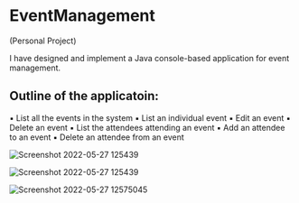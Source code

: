 # EventManagement
(Personal Project)


I have designed  and  implement  a  Java  console-based  application  for  event  management.


Outline of the applicatoin:
-------------------------------
▪ List all the events in the system 
▪ List an individual event 
▪ Edit an event 
▪ Delete an event 
▪ List the attendees attending an event 
▪ Add an attendee to an event 
▪ Delete an attendee from an event


![Screenshot 2022-05-27 125439](https://user-images.githubusercontent.com/36281788/170695085-80e75315-f119-4f20-8c8b-08ca61ba5088.png)

![Screenshot 2022-05-27 125439](https://user-images.githubusercontent.com/36281788/170695094-f1e95dd5-25b5-43dd-b019-f2417d555b53.png)

![Screenshot 2022-05-27 12575045](https://user-images.githubusercontent.com/36281788/170695140-028e2085-a1ff-4a42-9584-3f9c1d1c92cc.png)
